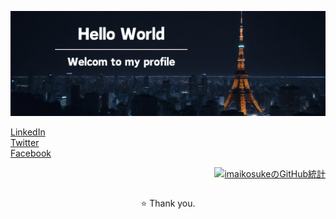 <!-- ヘッダー画像 -->
<p align="center">
  <img src="./githubProfile.png" alt="ヘッダー画像">
</p>

<!-- メイン -->
<table>
  <!-- ソーシャルメディアのリンク -->
  <div align="left">
    <p>
      <a href="https://www.linkedin.com/in/imaikosuke/">LinkedIn</a><br>
      <a href="https://twitter.com/imai_code">Twitter</a><br>
      <a href="https://www.facebook.com/profile.php?id=61553206050572">Facebook</a>
    </p>
  </div>
  <!-- GitHubの統計 -->
  <div align="right">
    <a href="https://github.com/imaikosuke">
      <img src="https://github-readme-stats.vercel.app/api?username=imaikosuke&show_icons=true&theme=vue" alt="imaikosukeのGitHub統計">
    </a>
  </div>
</table>

<!-- フッター -->
<p align="center">⭐️ Thank you.</p>
